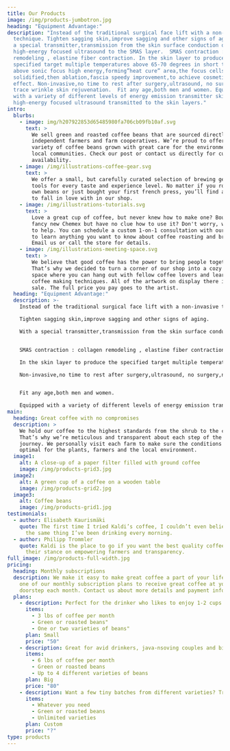 ```yaml
---
title: Our Products
image: /img/products-jumbotron.jpg
heading: "Equipment Advantage:"
description: "Instead of the traditional surgical face lift with a non-invasive
  technique. Tighten sagging skin,improve sagging and other signs of aging. With
  a special transmitter,transmission from the skin surface conduction of
  high-energy focused ultrasound to the SMAS layer.  SMAS contraction : collagen
  remodeling , elastine fiber contraction. In the skin layer to produce the
  specified target multiple temperatures above 65-70 degrees in short time or
  above sonic focus high energy,forming”heat cure” area,the focus cells are
  solidified,then ablation,fascia speedy improvement,to achieve cosmetic wrinkle
  effect. Non-invasive,no time to rest after surgery,ultrasound, no surgery,no
  trace wrinkle skin rejuvenation.  Fit any age,both men and women. Equipped
  with a variety of different levels of energy emission transmitter skin,the
  high-energy focused ultrasound transmitted to the skin layers."
intro:
  blurbs:
    - image: img/h207922853d65485980fa706cb09fb10af.svg
      text: >
        We sell green and roasted coffee beans that are sourced directly from
        independent farmers and farm cooperatives. We’re proud to offer a
        variety of coffee beans grown with great care for the environment and
        local communities. Check our post or contact us directly for current
        availability.
    - image: /img/illustrations-coffee-gear.svg
      text: >
        We offer a small, but carefully curated selection of brewing gear and
        tools for every taste and experience level. No matter if you roast your
        own beans or just bought your first french press, you’ll find a gadget
        to fall in love with in our shop.
    - image: /img/illustrations-tutorials.svg
      text: >
        Love a great cup of coffee, but never knew how to make one? Bought a
        fancy new Chemex but have no clue how to use it? Don't worry, we’re here
        to help. You can schedule a custom 1-on-1 consultation with our baristas
        to learn anything you want to know about coffee roasting and brewing.
        Email us or call the store for details.
    - image: /img/illustrations-meeting-space.svg
      text: >
        We believe that good coffee has the power to bring people together.
        That’s why we decided to turn a corner of our shop into a cozy meeting
        space where you can hang out with fellow coffee lovers and learn about
        coffee making techniques. All of the artwork on display there is for
        sale. The full price you pay goes to the artist.
  heading: "Equipment Advantage:"
  description: >-
    Instead of the traditional surgical face lift with a non-invasive technique.

    Tighten sagging skin,improve sagging and other signs of aging.

    With a special transmitter,transmission from the skin surface conduction of high-energy focused ultrasound to the SMAS layer.


    SMAS contraction : collagen remodeling , elastine fiber contraction.

    In the skin layer to produce the specified target multiple temperatures above 65-70 degrees in short time or above sonic focus high energy,forming”heat cure” area,the focus cells are solidified,then ablation,fascia speedy improvement,to achieve cosmetic wrinkle effect.

    Non-invasive,no time to rest after surgery,ultrasound, no surgery,no trace wrinkle skin rejuvenation.


    Fit any age,both men and women.

    Equipped with a variety of different levels of energy emission transmitter skin,the high-energy focused ultrasound transmitted to the skin layers.
main:
  heading: Great coffee with no compromises
  description: >
    We hold our coffee to the highest standards from the shrub to the cup.
    That’s why we’re meticulous and transparent about each step of the coffee’s
    journey. We personally visit each farm to make sure the conditions are
    optimal for the plants, farmers and the local environment.
  image1:
    alt: A close-up of a paper filter filled with ground coffee
    image: /img/products-grid3.jpg
  image2:
    alt: A green cup of a coffee on a wooden table
    image: /img/products-grid2.jpg
  image3:
    alt: Coffee beans
    image: /img/products-grid1.jpg
testimonials:
  - author: Elisabeth Kaurismäki
    quote: The first time I tried Kaldi’s coffee, I couldn’t even believe that was
      the same thing I’ve been drinking every morning.
  - author: Philipp Trommler
    quote: Kaldi is the place to go if you want the best quality coffee. I love
      their stance on empowering farmers and transparency.
full_image: /img/products-full-width.jpg
pricing:
  heading: Monthly subscriptions
  description: We make it easy to make great coffee a part of your life. Choose
    one of our monthly subscription plans to receive great coffee at your
    doorstep each month. Contact us about more details and payment info.
  plans:
    - description: Perfect for the drinker who likes to enjoy 1-2 cups per day.
      items:
        - 3 lbs of coffee per month
        - Green or roasted beans"
        - One or two varieties of beans"
      plan: Small
      price: "50"
    - description: Great for avid drinkers, java-nsoving couples and bigger crowds
      items:
        - 6 lbs of coffee per month
        - Green or roasted beans
        - Up to 4 different varieties of beans
      plan: Big
      price: "80"
    - description: Want a few tiny batches from different varieties? Try our custom plan
      items:
        - Whatever you need
        - Green or roasted beans
        - Unlimited varieties
      plan: Custom
      price: "?"
type: products
---
```

